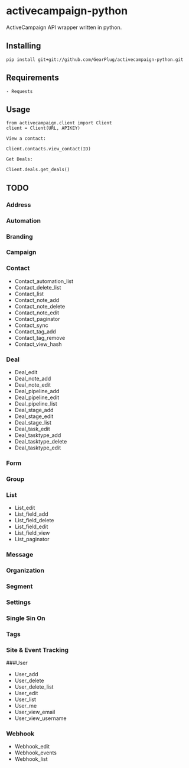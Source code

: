 # activecampaign-python
ActiveCampaign API wrapper written in python.

## Installing

```
pip install git+git://github.com/GearPlug/activecampaign-python.git
```

## Requirements

```
- Requests
```

## Usage

```
from activecampaign.client import Client
client = Client(URL, APIKEY)

View a contact:

Client.contacts.view_contact(ID)

Get Deals:

Client.deals.get_deals()
```
## TODO

### Address
### Automation
### Branding
### Campaign
### Contact

- Contact_automation_list
- Contact_delete_list
- Contact_list
- Contact_note_add
- Contact_note_delete
- Contact_note_edit
- Contact_paginator
- Contact_sync
- Contact_tag_add
- Contact_tag_remove
- Contact_view_hash

### Deal

- Deal_edit
- Deal_note_add
- Deal_note_edit
- Deal_pipeline_add
- Deal_pipeline_edit
- Deal_pipeline_list
- Deal_stage_add
- Deal_stage_edit
- Deal_stage_list
- Deal_task_edit
- Deal_tasktype_add
- Deal_tasktype_delete
- Deal_tasktype_edit

### Form

### Group

### List

- List_edit
- List_field_add
- List_field_delete
- List_field_edit
- List_field_view
- List_paginator

### Message

### Organization

### Segment

### Settings

### Single Sin On

### Tags

### Site & Event Tracking

###User

- User_add
- User_delete
- User_delete_list
- User_edit
- User_list
- User_me
- User_view_email
- User_view_username

### Webhook

- Webhook_edit
- Webhook_events
- Webhook_list

